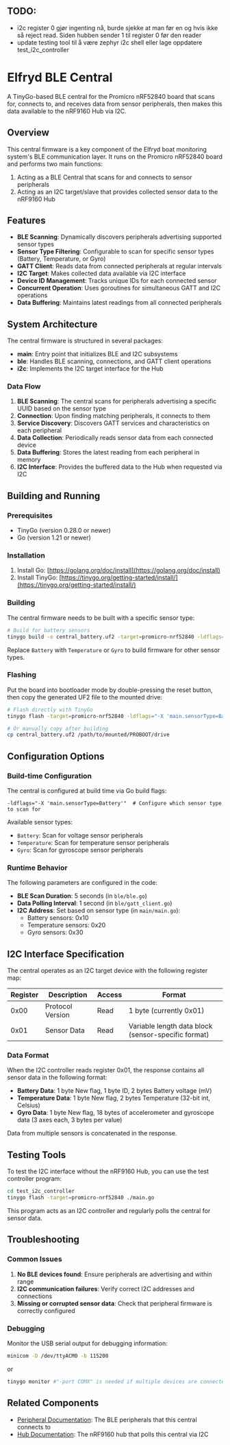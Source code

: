## TODO:
- i2c register 0 gjør ingenting nå, burde sjekke at man før en og hvis ikke så reject read. Siden hubben sender 1 til register 0 før den reader
- update testing tool til å være zephyr i2c shell eller lage oppdatere test_i2c_controller 

# Elfryd BLE Central

A TinyGo-based BLE central for the Promicro nRF52840 board that scans for, connects to, and receives data from sensor peripherals, then makes this data available to the nRF9160 Hub via I2C.

## Overview

This central firmware is a key component of the Elfryd boat monitoring system's BLE communication layer. It runs on the Promicro nRF52840 board and performs two main functions:

1. Acting as a BLE Central that scans for and connects to sensor peripherals
2. Acting as an I2C target/slave that provides collected sensor data to the nRF9160 Hub

## Features

- **BLE Scanning**: Dynamically discovers peripherals advertising supported sensor types
- **Sensor Type Filtering**: Configurable to scan for specific sensor types (Battery, Temperature, or Gyro)
- **GATT Client**: Reads data from connected peripherals at regular intervals
- **I2C Target**: Makes collected data available via I2C interface
- **Device ID Management**: Tracks unique IDs for each connected sensor
- **Concurrent Operation**: Uses goroutines for simultaneous GATT and I2C operations
- **Data Buffering**: Maintains latest readings from all connected peripherals

## System Architecture

The central firmware is structured in several packages:

- **main**: Entry point that initializes BLE and I2C subsystems
- **ble**: Handles BLE scanning, connections, and GATT client operations
- **i2c**: Implements the I2C target interface for the Hub

### Data Flow

1. **BLE Scanning**: The central scans for peripherals advertising a specific UUID based on the sensor type
2. **Connection**: Upon finding matching peripherals, it connects to them
3. **Service Discovery**: Discovers GATT services and characteristics on each peripheral
4. **Data Collection**: Periodically reads sensor data from each connected device
5. **Data Buffering**: Stores the latest reading from each peripheral in memory
6. **I2C Interface**: Provides the buffered data to the Hub when requested via I2C

## Building and Running

### Prerequisites

- TinyGo (version 0.28.0 or newer)
- Go (version 1.21 or newer)

### Installation

1. Install Go: [https://golang.org/doc/install](https://golang.org/doc/install)
2. Install TinyGo: [https://tinygo.org/getting-started/install/](https://tinygo.org/getting-started/install/)

### Building

The central firmware needs to be built with a specific sensor type:

```bash
# Build for battery sensors
tinygo build -o central_battery.uf2 -target=promicro-nrf52840 -ldflags="-X 'main.sensorType=Battery'" ./main
```

Replace `Battery` with `Temperature` or `Gyro` to build firmware for other sensor types.

### Flashing

Put the board into bootloader mode by double-pressing the reset button, then copy the generated UF2 file to the mounted drive:

```bash
# Flash directly with TinyGo
tinygo flash -target=promicro-nrf52840 -ldflags="-X 'main.sensorType=Battery'" ./main

# Or manually copy after building
cp central_battery.uf2 /path/to/mounted/PROBOOT/drive
```

## Configuration Options

### Build-time Configuration

The central is configured at build time via Go build flags:

```
-ldflags="-X 'main.sensorType=Battery'"  # Configure which sensor type to scan for
```

Available sensor types:
- `Battery`: Scan for voltage sensor peripherals
- `Temperature`: Scan for temperature sensor peripherals
- `Gyro`: Scan for gyroscope sensor peripherals

### Runtime Behavior

The following parameters are configured in the code:

- **BLE Scan Duration**: 5 seconds (in `ble/ble.go`)
- **Data Polling Interval**: 1 second (in `ble/gatt_client.go`)
- **I2C Address**: Set based on sensor type (in `main/main.go`):
  - Battery sensors: 0x10
  - Temperature sensors: 0x20
  - Gyro sensors: 0x30

## I2C Interface Specification

The central operates as an I2C target device with the following register map:

| Register | Description | Access | Format |
|----------|-------------|--------|--------|
| 0x00 | Protocol Version | Read | 1 byte (currently 0x01) |
| 0x01 | Sensor Data | Read | Variable length data block (sensor-specific format) |

### Data Format

When the I2C controller reads register 0x01, the response contains all sensor data in the following format:

- **Battery Data**: 1 byte New flag, 1 byte ID, 2 bytes Battery voltage (mV)
- **Temperature Data**: 1 byte New flag, 2 bytes Temperature (32-bit int, Celsius)
- **Gyro Data**: 1 byte New flag, 18 bytes of accelerometer and gyroscope data (3 axes each, 3 bytes per value)

Data from multiple sensors is concatenated in the response.

## Testing Tools

To test the I2C interface without the nRF9160 Hub, you can use the test controller program:

```bash
cd test_i2c_controller
tinygo flash -target=promicro-nrf52840 ./main.go
```

This program acts as an I2C controller and regularly polls the central for sensor data.

## Troubleshooting

### Common Issues

1. **No BLE devices found**: Ensure peripherals are advertising and within range
2. **I2C communication failures**: Verify correct I2C addresses and connections
3. **Missing or corrupted sensor data**: Check that peripheral firmware is correctly configured

### Debugging

Monitor the USB serial output for debugging information:

```bash
minicom -D /dev/ttyACM0 -b 115200
```
or
```bash
tinygo monitor #"-port COMX" is needed if multiple devices are connected 
```

## Related Components

- [Peripheral Documentation](../peripheral/README.md): The BLE peripherals that this central connects to
- [Hub Documentation](../../hub/README.md): The nRF9160 hub that polls this central via I2C